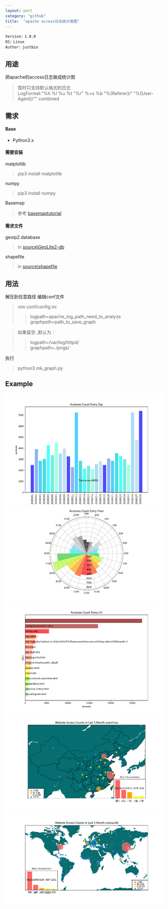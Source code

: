 ```yaml
---
layout: post
category: "github"
title:  "apache access日志统计做图"
---
```


`Version:` `1.0.0`  
`OS:` `Linux`  
`Author:` `justbio`

用途
-------
把apache的access日志做成统计图
> 暂时只支持默认格式的日志  
> LogFormat:"%h %l %u %t \"%r\" %>s %b \"%{Referer}i\" \"%{User-Agent}i\"" combined

需求
------------
#### Base
* Python3.x

#### 需要安装  
matplotlib
> pip3 install matplotlib  

numpy  
>pip3 install numpy  

Basemap  
> 参考 [basemaptutorial](http://basemaptutorial.readthedocs.io)

#### 需求文件 
geoip2.database
> in [source\GeoLite2-db](https://github.com/justbio/apache-log-to-graph/tree/master/source/GeoLite2-db)

shapefile
> in [source\shapefile](https://github.com/justbio/apache-log-to-graph/tree/master/source/shapefile)

用法
------------
解压到任意路径
编辑conf文件
> vim conf/config.ini
>> logpath=apache_log_path_need_to_analyze  
>> graphpath=path_to_save_graph  

> 如果留空 ,默认为：
>> logpath=/var/log/httpd/   
>> graphpath=./pngs/

执行
> python3 mk_graph.py

Example
------------
![](https://github.com/justbio/apache-log-to-graph/blob/master/pngs/example/day_bar.png)
![](https://github.com/justbio/apache-log-to-graph/blob/master/pngs/example/hour_bar.png)
![](https://github.com/justbio/apache-log-to-graph/blob/master/pngs/example/URL_bar.png)
![](https://github.com/justbio/apache-log-to-graph/blob/master/pngs/example/china_scatter.png)
![](https://github.com/justbio/apache-log-to-graph/blob/master/pngs/example/world_scatter.png)